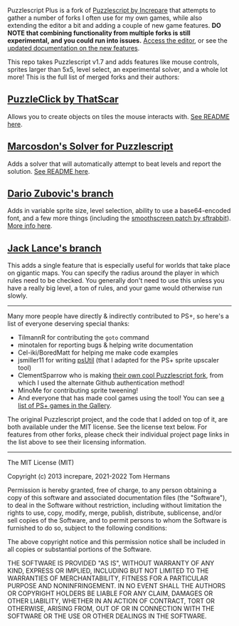 Puzzlescript Plus is a fork of [Puzzlescript by Increpare](https://github.com/increpare/PuzzleScript) that attempts to gather a number of forks I often use for my own games, while also extending the editor a bit and adding a couple of new game features. **DO NOTE that combining functionality from multiple forks is still experimental, and you could run into issues.** [Access the editor](https://auroriax.github.io/PuzzleScript/editor.html), or see the [updated documentation on the new features](https://auroriax.github.io/PuzzleScript/Documentation/documentation.html).

This repo takes Puzzlescript v1.7 and adds features like mouse controls, sprites larger than 5x5, level select, an experimental solver, and a whole lot more! This is the full list of merged forks and their authors:

## [PuzzleClick by ThatScar](https://github.com/ThatScar/PuzzleScript)
Allows you to create objects on tiles the mouse interacts with. [See README here](https://github.com/ThatScar/PuzzleScript/blob/master/README.md).

## [Marcosdon's Solver for Puzzlescript](https://github.com/marcosdon/PuzzleScriptWithSolver)
Adds a solver that will automatically attempt to beat levels and report the solution. [See README here](https://github.com/marcosdon/PuzzleScriptWithSolver/blob/master/README.md).

## [Dario Zubovic's branch](https://github.com/dario-zubovic/PuzzleScript)
Adds in variable sprite size, level selection, ability to use a base64-encoded font, and a few more things (including the [smoothscreen patch by sftrabbit](https://github.com/sftrabbit/PuzzleScript-smoothscreen)). [More info here](https://dario-zubovic.github.io/PuzzleScript/Documentation/differences.html).

## [Jack Lance's branch](https://github.com/JackLance/PuzzleScript)
This adds a single feature that is especially useful for worlds that take place on gigantic maps. You can specify the radius around the player in which rules need to be checked. You generally don't need to use this unless you have a really big level, a ton of rules, and your game would otherwise run slowly.

-------

Many more people have directly & indirectly contributed to PS+, so here's a list of everyone deserving special thanks:
- TilmannR for contributing the `goto` command
- minotalen for reporting bugs & helping write documentation
- Cel-iki/BoredMatt for helping me make code examples
- jsmiller11 for writing [psUtil](https://github.com/jcmiller11/psUtil) (that I adapted for the PS+ sprite upscaler tool)
- ClementSparrow who is making [their own cool Puzzlescript fork](https://github.com/ClementSparrow/Pattern-Script), from which I used the alternate Github authentication method!
- MinoMe for contributing sprite tweening!
- And everyone that has made cool games using the tool! You can see [a list of PS+ games in the Gallery](https://auroriax.github.io/PuzzleScript/Gallery/index.html).

The original Puzzlescript project, and the code that I added on top of it, are both available under the MIT license. See the license text below. For features from other forks, please check their individual project page links in the list above to see their licensing information.

-------

The MIT License (MIT)

Copyright (c) 2013 increpare, 2021-2022 Tom Hermans

Permission is hereby granted, free of charge, to any person obtaining a copy of this software and associated documentation files (the "Software"), to deal in the Software without restriction, including without limitation the rights to use, copy, modify, merge, publish, distribute, sublicense, and/or sell copies of the Software, and to permit persons to whom the Software is furnished to do so, subject to the following conditions:

The above copyright notice and this permission notice shall be included in all copies or substantial portions of the Software.

THE SOFTWARE IS PROVIDED "AS IS", WITHOUT WARRANTY OF ANY KIND, EXPRESS OR IMPLIED, INCLUDING BUT NOT LIMITED TO THE WARRANTIES OF MERCHANTABILITY, FITNESS FOR A PARTICULAR PURPOSE AND NONINFRINGEMENT. IN NO EVENT SHALL THE AUTHORS OR COPYRIGHT HOLDERS BE LIABLE FOR ANY CLAIM, DAMAGES OR OTHER LIABILITY, WHETHER IN AN ACTION OF CONTRACT, TORT OR OTHERWISE, ARISING FROM, OUT OF OR IN CONNECTION WITH THE SOFTWARE OR THE USE OR OTHER DEALINGS IN THE SOFTWARE.
